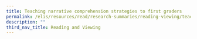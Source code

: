 ```yaml
---
title: Teaching narrative comprehension strategies to first graders
permalink: /elis/resources/read/research-summaries/reading-viewing/teaching-narrative-comprehension-strategies/
description: ""
third_nav_title: Reading and Viewing
---
```


